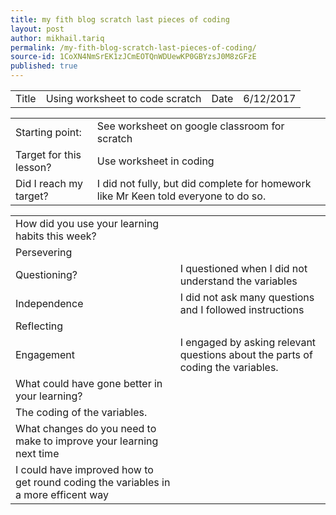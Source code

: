 ```yaml
---
title: my fith blog scratch last pieces of coding
layout: post
author: mikhail.tariq
permalink: /my-fith-blog-scratch-last-pieces-of-coding/
source-id: 1CoXN4NmSrEK1zJCmEOTQnWDUewKP0GBYzsJ0M8zGFzE
published: true
---
```

<table>
  <tr>
    <td>Title</td>
    <td>Using worksheet to code scratch</td>
    <td>Date</td>
    <td>6/12/2017</td>
  </tr>
</table>


<table>
  <tr>
    <td>Starting point:</td>
    <td>See worksheet on google classroom for scratch</td>
  </tr>
  <tr>
    <td>Target for this lesson?</td>
    <td>Use worksheet in coding </td>
  </tr>
  <tr>
    <td>Did I reach my target? </td>
    <td>I did not fully, but did complete for homework like Mr Keen told everyone to do so.</td>
  </tr>
</table>


<table>
  <tr>
    <td>How did you use your learning habits this week?</td>
    <td></td>
  </tr>
  <tr>
    <td>Persevering</td>
    <td></td>
  </tr>
  <tr>
    <td>Questioning?</td>
    <td>I questioned when I did not understand the variables </td>
  </tr>
  <tr>
    <td>Independence</td>
    <td>I did not ask many questions and I followed instructions </td>
  </tr>
  <tr>
    <td>Reflecting</td>
    <td></td>
  </tr>
  <tr>
    <td>Engagement</td>
    <td>I engaged by asking relevant questions about the parts of coding the variables.</td>
  </tr>
  <tr>
    <td>What could have gone better in your learning?</td>
    <td></td>
  </tr>
  <tr>
    <td>The coding of the variables.</td>
    <td></td>
  </tr>
  <tr>
    <td>What changes do you need to make to improve your learning next time</td>
    <td></td>
  </tr>
  <tr>
    <td>I could have improved how to get round coding the variables in a more efficent way </td>
    <td></td>
  </tr>
</table>


